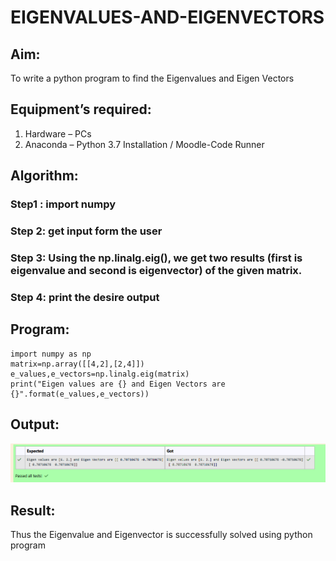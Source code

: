 # EIGENVALUES-AND-EIGENVECTORS
## Aim:
To write a python program to find the Eigenvalues and Eigen Vectors
## Equipment’s required:
1. 	Hardware – PCs
2. 	Anaconda – Python 3.7 Installation / Moodle-Code Runner
## Algorithm:
### Step1 : import numpy
### Step 2: get input form the user
### Step 3: Using the np.linalg.eig(), we get two results (first is eigenvalue and second is eigenvector) of the given matrix.
### Step 4: print the desire output

## Program:
```
import numpy as np
matrix=np.array([[4,2],[2,4]])
e_values,e_vectors=np.linalg.eig(matrix)
print("Eigen values are {} and Eigen Vectors are {}".format(e_values,e_vectors))
```

## Output:
![alt text](image.png)
## Result:
Thus the Eigenvalue and Eigenvector is successfully solved using python program
